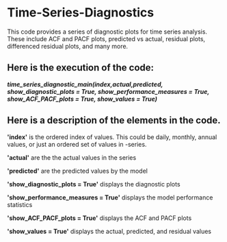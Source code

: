 # Time-Series-Diagnostics
This code provides a series of diagnostic plots for time series analysis. These include ACF and PACF plots, predicted vs actual, residual plots, differenced residual plots, and many more.

## Here is the execution of the code:

<b><i>time_series_diagnostic_main(index,actual,predicted, show_diagnostic_plots = True, show_performance_measures = True, show_ACF_PACF_plots = True, show_values = True)</i></b>

## Here is a description of the elements in the code. 

<b>'index'</b>     is the ordered index of values. This could be daily, monthly, annual values, or just an ordered set of values in -series.

<b>'actual'</b>    are the the actual values in the series

<b>'predicted'</b> are the predicted values by the model


<b>'show_diagnostic_plots = True'</b>     displays the diagnostic plots

<b>'show_performance_measures = True'</b> displays the model performance statistics

<b>'show_ACF_PACF_plots = True'</b>       displays the ACF and PACF plots

<b>'show_values = True'</b>               displays the actual, predicted, and residual values
